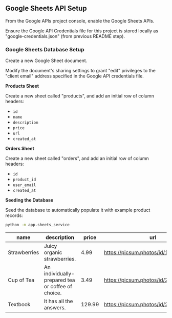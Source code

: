 
## Google Sheets API Setup

From the Google APIs project console, enable the Google Sheets APIs.

Ensure the Google API Credentials file for this project is stored locally as "google-credentials.json" (from previous README step).

### Google Sheets Database Setup

Create a new Google Sheet document.

Modify the document's sharing settings to grant "edit" privileges to the "client email" address specified in the Google API credentials file.

**Products Sheet**

Create a new sheet called "products", and add an initial row of column headers:
  + `id`
  + `name`
  + `description`
  + `price`
  + `url`
  + `created_at`

**Orders Sheet**

Create a new sheet called "orders", and add an initial row of column headers:

  + `id`
  + `product_id`
  + `user_email`
  + `created_at`


**Seeding the Database**

Seed the database to automatically populate it with example product records:


```sh
python -m app.sheets_service
```

name | description | price | url
--- | --- | --- | ---
Strawberries | Juicy organic strawberries. | 4.99 | https://picsum.photos/id/1080/360/200
Cup of Tea | An individually-prepared tea or coffee of choice. | 3.49 | https://picsum.photos/id/225/360/200
Textbook | It has all the answers. | 129.99 | https://picsum.photos/id/24/360/200
